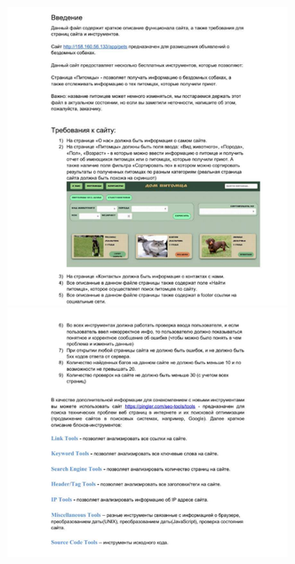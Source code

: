 ![1](https://github.com/Dokota86/skillfactory/blob/Задание-15.4.1/1.png)
![2](https://github.com/Dokota86/skillfactory/blob/Задание-15.4.1/2.png)
